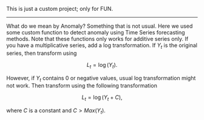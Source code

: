 This is just a custom project; only for FUN. 

-------------------------------

What do we mean by Anomaly? Something that is not usual. Here we used some custom function to detect anomaly using Time Series forecasting methods. 
Note that these functions only works for additive series only. If you have a multiplicative series, add a log transformation. If $Y_t$ is the original series, then transform using

$$L_t=\log(Y_t).$$

However, if $Y_t$ contains $0$ or negative values, usual log transformation might not work. Then transform using the following transformation

$$L_t=\log(Y_t+C),$$

where $C$ is a constant and $C> Max(Y_t)$.
